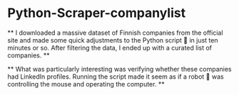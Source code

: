 # Python-Scraper-companylist

** I downloaded a massive dataset of Finnish companies from the official site and made some quick adjustments to the Python script 🐞 in just ten minutes or so. After filtering the data, I ended up with a curated list of companies. **

** What was particularly interesting was verifying whether these companies had LinkedIn profiles. Running the script made it seem as if a robot 🤖  was controlling the mouse and operating the computer. ** 
